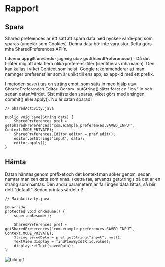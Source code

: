 
# Rapport

## Spara

Shared preferences är ett sätt att spara data med nyckel-värde-par, som sparas (ungefär som Cookies).
Denna data bör inte vara stor. Detta görs mha SharedPreferences API'n.

I denna uppgift använder jag mig utav getSharedPreferences() - Då det tillåter mig att dela flera olika
preferens-filer (identifieras mha namn). Den kan kallas i vilket Context som helst. Google rekommenderar 
att man namnger preferensfiler som är unikt till ens app, ex app-id med ett prefix.

I metoden save() tas en sträng emot, som sätts in med hjälp utav SharedPreferences.Editor. Genom
.putString() sätts först en "key" in och sedan datan/värdet. Sist måste den sparas, vilket görs med
antingen commit() eller apply(). Nu är datan sparad!

```
// SharedActivity.java

public void save(String data) {
    SharedPreferences pref = getSharedPreferences("com.example.preferences.SAVED_INPUT", Context.MODE_PRIVATE);
    SharedPreferences.Editor editor = pref.edit();
    editor.putString("input", data);
    editor.apply();
}

```
## Hämta

Datan hämtas genom prefixet och det kontext man söker genom, sedan hämtar man den data som finns. 
I detta fall, används getString() då det är en sträng som hämtas. Den andra parametern är ifall ingen
data hittas, så blir dett "default". Sedan printas värdet ut!

```
// MainActivity.java

@Override
protected void onResume() {
    super.onResume();
    
    SharedPreferences pref = getSharedPreferences("com.example.preferences.SAVED_INPUT", Context.MODE_PRIVATE);
    String savedData = pref.getString("input", null);
    TextView display = findViewById(R.id.value);
    display.setText(savedData);
}
```

![bild.gif](bild.gif)